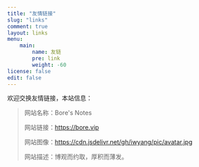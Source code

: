 ```yaml
---
title: "友情链接"
slug: "links"
comment: true
layout: links
menu: 
    main:
        name: 友链
        pre: link
        weight: -60
license: false
edit: false
---
```


欢迎交换友情链接，本站信息：

> 网站名称：Bore's Notes
>
> 网站链接：https://bore.vip
>
> 网站图像：https://cdn.jsdelivr.net/gh/iwyang/pic/avatar.jpg
>
> 网站描述：博观而约取，厚积而薄发。